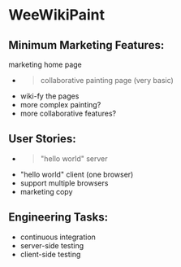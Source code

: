# WeeWikiPaint

## Minimum Marketing Features:

marketing home page
- > collaborative painting page (very basic)
- wiki-fy the pages
- more complex painting?
- more collaborative features?

## User Stories:

- > "hello world" server
- "hello world" client (one browser)
- support multiple browsers
- marketing copy

## Engineering Tasks:

- continuous integration
- server-side testing
- client-side testing
